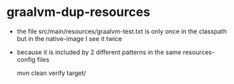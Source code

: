# graalvm-dup-resources

* the file src/main/resources/graalvm-test.txt is only once in the classpath but in the native-image I see it twice
* because it is included by 2 different patterns in the same resources-config files
    
	mvn clean verify
	target/